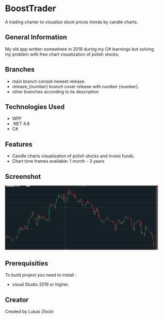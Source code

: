 # BoostTrader

A trading charter to visualize stock prices trends by candle charts.

## General Information

My old app written somewhere in 2018 during my C# learnings but solving my problem with free chart visualization of polish stocks.

## Branches

* main branch consist newest release.
* release_{number} branch cover release with number {number}.
* other branches according to its description

## Technologies Used

* WPF
* .NET 4.8
* C#

## Features

* Candle charts visualization of polish stocks and invest funds.
* Chart time frames available: 1 month - 3 years

## Screenshot

![](screenshot1.png)

## Prerequisities

To build project you need to install :
* visual Studio 2019 or higher.

## Creator

Created by Lukas Zlocki  
